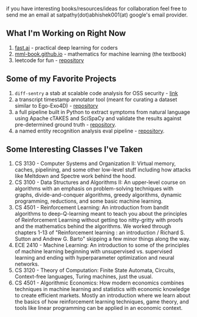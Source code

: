 if you have interesting books/resources/ideas for collaboration feel free to send me an email at satpathy(dot)abhishek001(at) google's email provider.

## What I'm Working on Right Now
1. [fast.ai](https://course.fast.ai/) - practical deep learning for coders
2. [mml-book.github.io](https://mml-book.github.io/) - mathematics for machine learning (the textbook)
3. leetcode for fun - [repository](https://github.com/asatpathy314/leetcode)

## Some of my Favorite Projects
1. `diff-sentry` a stab at scalable code analysis for OSS security - [link](https://diff-sentry.tech)
2. a transcript timestamp annotator tool (meant for curating a dataset similar to Ego-Exo4D) - [repository](https://github.com/asatpathy314/transcript-timestamp-annotator)
3. a full pipeline built in Python to extract symptoms from natural language using Apache cTAKES and SciSpaCy and validate the results against pre-determined ground truth - [repository](https://github.com/asatpathy314/cTAKES-SciSpaCy-symptom-extractor).
4. a named entity recognition analysis eval pipeline - [repository](https://github.com/asatpathy314/ner-model-analysis-for-ems).

## Some Interesting Classes I've Taken
1. CS 3130 - Computer Systems and Organization II: Virtual memory, caches, pipelining, and some other low-level stuff including how attacks like Meltdown and Spectre work behind the hood.
2. CS 3100 - Data Structures and Algorithms II: An upper-level course on algorithms with an emphasis on problem-solving techniques with graphs, divide-and-conquer algorithms, greedy algorithms, dynamic programming, reductions, and some basic machine learning.
3. CS 4501 - Reinforcement Learning: An introduction from bandit algorithms to deep-Q-learning meant to teach you about the principles of Reinforcement Learning without getting too nitty-gritty with proofs and the mathematics behind the algorithms. We worked through chapters 1-13 of "Reinforcement learning : an introduction / Richard S. Sutton and Andrew G. Barto" skipping a few minor things along the way.
4. ECE 2410 - Machine Learning: An introduction to some of the principles of machine learning beginning with unsupervised vs. supervised learning and ending with hyperparameter optimization and neural networks.
5. CS 3120 - Theory of Computation: Finite State Automata, Circuits, Context-free languages, Turing machines, just the usual.
6. CS 4501 - Algorithmic Economics: How modern economics combines techniques in machine learning and statistics with economic knowledge to create efficient markets. Mostly an introduction where we learn about the basics of how reinforcement learning techniques, game theory, and tools like linear programming can be applied in an economic context.
